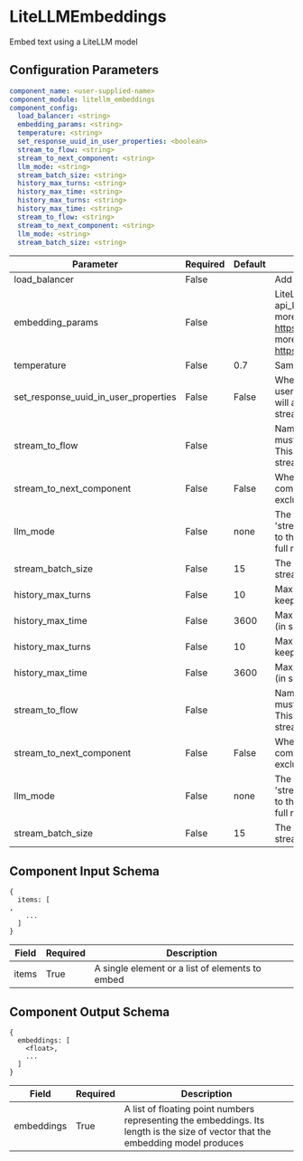 # LiteLLMEmbeddings

Embed text using a LiteLLM model

## Configuration Parameters

```yaml
component_name: <user-supplied-name>
component_module: litellm_embeddings
component_config:
  load_balancer: <string>
  embedding_params: <string>
  temperature: <string>
  set_response_uuid_in_user_properties: <boolean>
  stream_to_flow: <string>
  stream_to_next_component: <string>
  llm_mode: <string>
  stream_batch_size: <string>
  history_max_turns: <string>
  history_max_time: <string>
  history_max_turns: <string>
  history_max_time: <string>
  stream_to_flow: <string>
  stream_to_next_component: <string>
  llm_mode: <string>
  stream_batch_size: <string>
```

| Parameter | Required | Default | Description |
| --- | --- | --- | --- |
| load_balancer | False |  | Add a list of models to load balancer. |
| embedding_params | False |  | LiteLLM model parameters. The model, api_key and base_url are mandatory.find more models at https://docs.litellm.ai/docs/providersfind more parameters at https://docs.litellm.ai/docs/completion/input |
| temperature | False | 0.7 | Sampling temperature to use |
| set_response_uuid_in_user_properties | False | False | Whether to set the response_uuid in the user_properties of the input_message. This will allow other components to correlate streaming chunks with the full response. |
| stream_to_flow | False |  | Name the flow to stream the output to - this must be configured for llm_mode='stream'. This is mutually exclusive with stream_to_next_component. |
| stream_to_next_component | False | False | Whether to stream the output to the next component in the flow. This is mutually exclusive with stream_to_flow. |
| llm_mode | False | none | The mode for streaming results: 'none' or 'stream'. 'stream' will just stream the results to the named flow. 'none' will wait for the full response. |
| stream_batch_size | False | 15 | The minimum number of words in a single streaming result. Default: 15. |
| history_max_turns | False | 10 | Maximum number of conversation turns to keep in history |
| history_max_time | False | 3600 | Maximum time to keep conversation history (in seconds) |
| history_max_turns | False | 10 | Maximum number of conversation turns to keep in history |
| history_max_time | False | 3600 | Maximum time to keep conversation history (in seconds) |
| stream_to_flow | False |  | Name the flow to stream the output to - this must be configured for llm_mode='stream'. This is mutually exclusive with stream_to_next_component. |
| stream_to_next_component | False | False | Whether to stream the output to the next component in the flow. This is mutually exclusive with stream_to_flow. |
| llm_mode | False | none | The mode for streaming results: 'none' or 'stream'. 'stream' will just stream the results to the named flow. 'none' will wait for the full response. |
| stream_batch_size | False | 15 | The minimum number of words in a single streaming result. Default: 15. |


## Component Input Schema

```
{
  items: [
,
    ...
  ]
}
```
| Field | Required | Description |
| --- | --- | --- |
| items | True | A single element or a list of elements to embed |


## Component Output Schema

```
{
  embeddings: [
    <float>,
    ...
  ]
}
```
| Field | Required | Description |
| --- | --- | --- |
| embeddings | True | A list of floating point numbers representing the embeddings. Its length is the size of vector that the embedding model produces |
